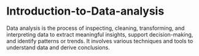 # Introduction-to-Data-analysis
Data analysis is the process of inspecting, cleaning, transforming, and interpreting data to extract meaningful insights, support decision-making, and identify patterns or trends. It involves various techniques and tools to understand data and derive conclusions.

